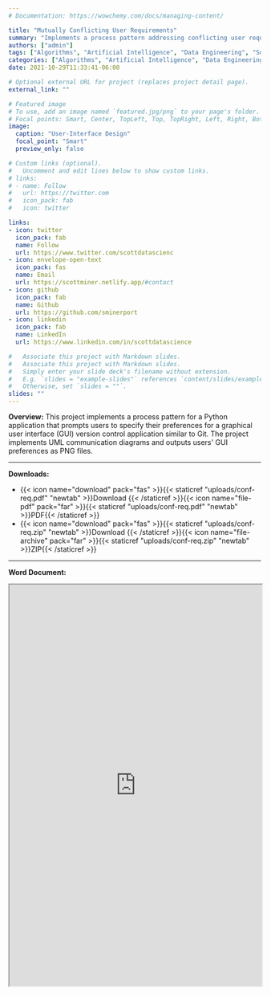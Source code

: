 ```yaml
---
# Documentation: https://wowchemy.com/docs/managing-content/

title: "Mutually Conflicting User Requirements"
summary: "Implements a process pattern addressing conflicting user requirements for a fictitious version control application via UML communication diagrams and Python script. Outputs user specifications as a PNG image file."
authors: ["admin"]
tags: ["Algorithms", "Artificial Intelligence", "Data Engineering", "Software Engineering"]
categories: ["Algorithms", "Artificial Intelligence", "Data Engineering", "Software Engineering"]
date: 2021-10-29T11:33:41-06:00

# Optional external URL for project (replaces project detail page).
external_link: ""

# Featured image
# To use, add an image named `featured.jpg/png` to your page's folder.
# Focal points: Smart, Center, TopLeft, Top, TopRight, Left, Right, BottomLeft, Bottom, BottomRight.
image:
  caption: "User-Interface Design"
  focal_point: "Smart"
  preview_only: false

# Custom links (optional).
#   Uncomment and edit lines below to show custom links.
# links:
# - name: Follow
#   url: https://twitter.com
#   icon_pack: fab
#   icon: twitter

links:
- icon: twitter
  icon_pack: fab
  name: Follow
  url: https://www.twitter.com/scottdatascienc
- icon: envelope-open-text
  icon_pack: fas
  name: Email
  url: https://scottminer.netlify.app/#contact
- icon: github
  icon_pack: fab
  name: Github
  url: https://github.com/sminerport
- icon: linkedin
  icon_pack: fab
  name: LinkedIn
  url: https://www.linkedin.com/in/scottdatascience

#   Associate this project with Markdown slides.
#   Associate this project with Markdown slides.
#   Simply enter your slide deck's filename without extension.
#   E.g. `slides = "example-slides"` references `content/slides/example-slides.md`.
#   Otherwise, set `slides = ""`.
slides: ""
---
```

**Overview:** This project implements a process pattern for a Python application that prompts users to specify their preferences for a graphical user interface (GUI) version control application similar to Git. The project implements UML communication diagrams and outputs users' GUI preferences as PNG files.
<hr/>

**Downloads:**

<ul>
	<li>{{< icon name="download" pack="fas" >}}{{< staticref "uploads/conf-req.pdf" "newtab" >}}Download {{< /staticref >}}{{< icon name="file-pdf" pack="far" >}}{{< staticref "uploads/conf-req.pdf" "newtab" >}}PDF{{< /staticref >}}</li>
	<li>{{< icon name="download" pack="fas" >}}{{< staticref "uploads/conf-req.zip" "newtab" >}}Download {{< /staticref >}}{{< icon name="file-archive" pack="far" >}}{{< staticref "uploads/conf-req.zip" "newtab" >}}ZIP{{< /staticref >}}</li>
</ul>
<hr/>

**Word Document:**
<iframe src="https://onedrive.live.com/embed?cid=5B8EDCFD5CE8D99E&resid=5B8EDCFD5CE8D99E%21640646&authkey=AHrokvkV2Sj4e5c&em=2" width="100%" height="800" frameborder="1" scrolling="yes"></iframe>

